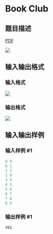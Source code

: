 # Book Club

## 题目描述

[problemUrl]: https://uva.onlinejudge.org/index.php?option=com_onlinejudge&Itemid=8&category=861&page=show_problem&problem=4745

[PDF](https://uva.onlinejudge.org/external/128/p12880.pdf)

![](https://cdn.luogu.com.cn/upload/vjudge_pic/UVA12880/cacb06a70d96a0927fc438e585a76a665667988e.png)

## 输入输出格式

### 输入格式

![](https://cdn.luogu.com.cn/upload/vjudge_pic/UVA12880/9411dad505e3d469022c455025b00851c733cf2f.png)

### 输出格式

![](https://cdn.luogu.com.cn/upload/vjudge_pic/UVA12880/726e89fbc5988af791be55b6727303f753c50fed.png)

## 输入输出样例

### 输入样例 #1

```cpp
9 9
0 1
1 2
2 0
3 4
4 3
5 6
6 7
7 8
8 5
```


### 输出样例 #1

```cpp
YES
```


